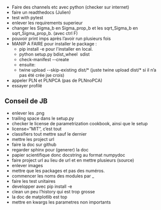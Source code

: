 - Faire des channels etc avec python (checker sur internet) 
- faire un readthedocs (Julien) 
- test with pytest
- enlever les requirements superieur 
- changer les Sigma_b en Sigma_prop_b et les sqrt_Sigma_b en sqrt_Sigma_prop_b. (avec ctrl F) 
- pouvoir print imps après l’avoir run plusieurs fois 
- MANIP A FAIRE pour installer le package : 
	- pip install -e pour l'installer en local. 
	- python setup.py bdist_wheel  sdist
	- check-manifest --create
	- ensuite: 
	-  twine upload --skip-existing dist/* (juste twine upload dist/* si il n’a pas été crée jse crois)
- appeler PLN et PLNPCA (pas de PLNnoPCA)
- essayer profilé
## Conseil de JB 
- enlever les .png 
- trailing space dans le setup.py 
- checker le license de parametrization cookbook, ainsi que le setup 
- license=”MIT”, c’est tout 
- classifiers tout mettre sauf le dernier 
- mettre les project url 
- faire la doc sur github 
- regarder sphinx pour (generer) la doc
- papier scientifique donc docstring au format numpydoc 
- faire project url au lieu de url et en mettre plusieurs (source) 
- enlever images 
- mettre que les packages et pas des numéros. 
- commencer les noms des modules par _
- faire les test unitaires 
-  developper avec pip install -e 
- clean un peu l’history qui est trop grosse
- la doc de matplotlib est top 
- mettre en kwargs les parametres non importants 